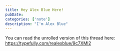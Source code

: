 ```yaml
---
title: Hey Alex Blue Here!
pubDate: 
categories: ['note']
description: "I'm Alex Blue"
---
```


You can read the unrolled version of this thread here: https://typefully.com/realexblue/9c7XMl2